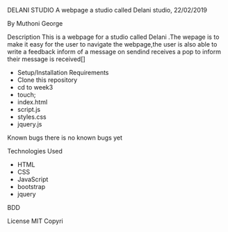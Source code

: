 DELANI STUDIO
A webpage a studio called Delani studio, 22/02/2019

By Muthoni George

Description
This is a webpage for a studio called Delani .The wepage is to make it easy for the user to navigate the webpage,the user is also able to write a feedback inform of a message on sendind receives a pop to inform their message is received[]

* Setup/Installation Requirements
* Clone this repository
* cd to week3
* touch;
* index.html
* script.js
* styles.css
* jquery.js

Known bugs
there is no known bugs yet

Technologies Used
* HTML
* CSS 
* JavaScript
* bootstrap
* jquery

BDD

License
MIT Copyri